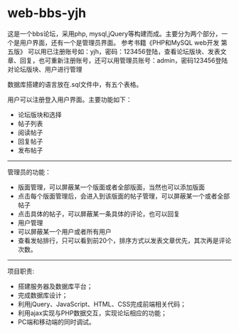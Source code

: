 
# web-bbs-yjh
这是一个bbs论坛，采用php, mysql,jQuery等构建而成。主要分为两个部分，一个是用户界面，还有一个是管理员界面。
参考书籍《PHP和MySQL web开发 第五版》
可以用已注册账号如：yjh，密码：123456登陆，查看论坛版块、发表文章、回复，也可重新注册账号，还可以用管理员账号：admin，密码123456登陆对论坛版块、用户进行管理

数据库搭建的语言放在.sql文件中，有五个表格。

用户可以注册登入用户界面。主要功能如下：
+ 论坛版块和选择
+ 帖子列表
+ 阅读帖子
+ 回复帖子
+ 发布帖子

***

管理员的功能：
+ 版面管理，可以屏蔽某一个版面或者全部版面，当然也可以添加版面
+ 点击每个版面管理后，会进入到该版面的帖子管理，可以屏蔽某一个或者全部帖子
+ 点击具体的帖子，可以屏蔽某一条具体的评论，也可以回复
+ 用户管理
+ 可以屏蔽某一个用户或者所有用户
+ 查看发帖排行，只可以看到前20个，排序方式以发表文章优先，其次再是评论次数。

***

项目职责:
+ 搭建服务器及数据库平台；
+ 完成数据库设计；
+ 利用jQuery、JavaScript、HTML、CSS完成前端相关代码；
+ 利用ajax实现与PHP数据交互，实现论坛相应的功能；
+ PC端和移动端的同时调试。
